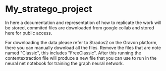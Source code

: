 # My_stratego_project


In here a documentation and representation of how to replicate the work will be stored, commited files are downloaded from google collab and stored here for public access.



For downloading the data please refer to Strados2 on the Gravon platform, there you can manually download all the files. Remove the files that are note named "Classic", this includes "FreeClassic". After this running the contentextraction file will produce a new file that you can use to run in the neural net notebook for training the graph neural network.

